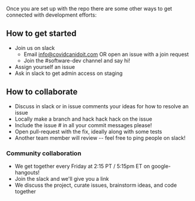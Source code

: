 
Once you are set up with the repo there are some other ways to get connected with development efforts:

## How to get started

* Join us on slack
  * Email info@covidcanidoit.com OR open an issue with a join request
  * Join the #software-dev channel and say hi!
* Assign yourself an issue
* Ask in slack to get admin access on staging

## How to collaborate
* Discuss in slack or in issue comments your ideas for how to resolve an issue
* Locally make a branch and hack hack hack on the issue
* Include the issue # in all your commit messages please!
* Open pull-request with the fix, ideally along with some tests
* Another team member will review -- feel free to ping people on slack!

### Community collaboration
* We get together every Friday at 2:15 PT / 5:15pm ET on google-hangouts!
* Join the slack and we'll give you a link
* We discuss the project, curate issues, brainstorm ideas, and code together

